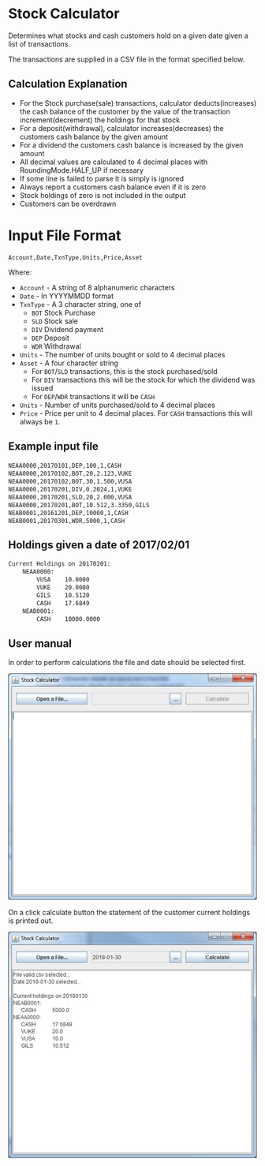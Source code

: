 # Stock Calculator
Determines what stocks and cash customers hold on a given date given a list of transactions.

The transactions are supplied in a CSV file in the format specified below.

## Calculation Explanation

- For the Stock purchase(sale) transactions, calculator deducts(increases) the cash balance of the customer by the value of the transaction increment(decrement) the holdings for that stock
- For a deposit(withdrawal), calculator increases(decreases) the customers cash balance by the given amount
- For a dividend the customers cash balance is increased by the given amount
- All decimal values are calculated to 4 decimal places with RoundingMode.HALF_UP if necessary
- If some line is failed to parse it is simply is ignored
- Always report a customers cash balance even if it is zero
- Stock holdings of zero is not included in the output
- Customers can be overdrawn

# Input File Format

```
Account,Date,TxnType,Units,Price,Asset
```

Where:
- ```Account``` - A string of 8 alphanumeric characters
- ```Date``` - In YYYYMMDD format
- ```TxnType``` - A 3 character string, one of 
  - ```BOT``` Stock Purchase
  - ```SLD``` Stock sale
  - ```DIV``` Dividend payment
  - ```DEP``` Deposit
  - ```WDR``` Withdrawal
- ```Units``` - The number of units bought or sold to 4 decimal places
- ```Asset``` - A four character string
  - For ```BOT```/```SLD``` transactions, this is the stock purchased/sold
  - For ```DIV``` transactions this will be the stock for which the dividend was issued
  - For ```DEP```/```WDR``` transactions it will be ```CASH```
- ```Units``` - Number of units purchased/sold to 4 decimal places
- ```Price``` - Price per unit to 4 decimal places.  For ```CASH``` transactions this will always be ```1```.

## Example input file

```
NEAA0000,20170101,DEP,100,1,CASH
NEAA0000,20170102,BOT,20,2.123,VUKE
NEAA0000,20170102,BOT,30,1.500,VUSA
NEAA0000,20170201,DIV,0.2024,1,VUKE
NEAA0000,20170201,SLD,20,2.000,VUSA 
NEAA0000,20170201,BOT,10.512,3.3350,GILS
NEAB0001,20161201,DEP,10000,1,CASH
NEAB0001,20170301,WDR,5000,1,CASH
```

## Holdings given a date of 2017/02/01

```
Current Holdings on 20170201:
    NEAA0000:
        VUSA    10.0000
        VUKE    20.0000
        GILS    10.5120
        CASH    17.6849
    NEAB0001:
        CASH    10000.0000
```

## User manual

In order to perform calculations the file and date should be selected first.

![initial](doc/form1.jpg?raw=true "Initial")

On a click calculate button the statement of the customer current holdings is printed out.  

![statement](doc/form2.jpg?raw=true "Statement")
